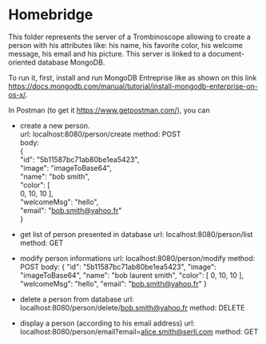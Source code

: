 # Homebridge

This folder represents the server of a Trombinoscope allowing to create a person with his attributes like: his name, 
his favorite color, his welcome message, his email and his picture.
This server is linked to a document-oriented database MongoDB.

To run it, first, install and run MongoDB Entreprise like as shown on this link https://docs.mongodb.com/manual/tutorial/install-mongodb-enterprise-on-os-x/.  

In Postman (to get it https://www.getpostman.com/), you can 

  * create a new person.  
    url: localhost:8080/person/create 
    method: POST  
    body:    
     {  
      "id": "5b11587bc71ab80be1ea5423",   
      "image": "imageToBase64",   
      "name": "bob smith",   
      "color": [  
          0,
          10,
          10
      ],  
      "welcomeMsg": "hello",  
      "email": "bob.smith@yahoo.fr"  
     } 
    
  * get list of person presented in database
    url: localhost:8080/person/list
    method: GET
    
  * modify person informations
    url: localhost:8080/person/modify
    method: POST
    body:
     {
      "id": "5b11587bc71ab80be1ea5423",
      "image": "imageToBase64",
      "name": "bob laurent smith",
      "color": [
          0,
          10,
          10
      ],
      "welcomeMsg": "hello",
      "email": "bob.smith@yahoo.fr"
     }
  
  * delete a person from database 
    url: localhost:8080/person/delete/bob.smith@yahoo.fr
    method: DELETE
    
 * display a person (according to his email address)
    url: localhost:8080/person/email?email=alice.smith@serli.com
    method: GET
